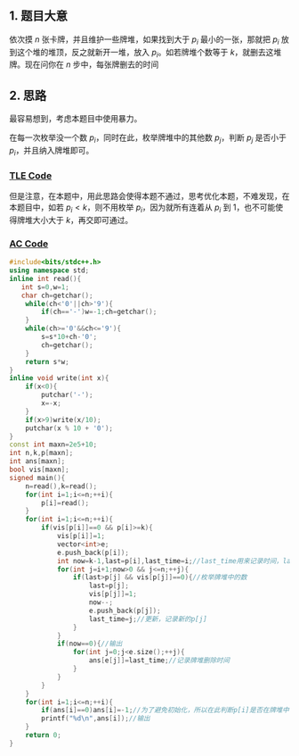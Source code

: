 ## 1. 题目大意
依次摸 $n$ 张卡牌，并且维护一些牌堆，如果找到大于 $p_i$ 最小的一张，那就把 $p_i$ 放到这个堆的堆顶，反之就新开一堆，放入 $p_i$。如若牌堆个数等于 $k$，就删去这堆牌。现在问你在 $n$ 步中，每张牌删去的时间
## 2. 思路
最容易想到，考虑本题目中使用暴力。

在每一次枚举没一个数 $p_i$，同时在此，枚举牌堆中的其他数 $p_j$，判断 $p_j$ 是否小于 $p_i$，并且纳入牌堆即可。

### [TLE Code](https://atcoder.jp/contests/abc260/submissions/41266317)

但是注意，在本题中，用此思路会使得本题不通过，思考优化本题，不难发现，在本题目中，如若 $p_i<k$，则不用枚举 $p_i$，因为就所有连着从 $p_i$ 到 $1$，也不可能使得牌堆大小大于 $k$，再交即可通过。
### [AC Code](https://atcoder.jp/contests/abc260/submissions/41266375)
```cpp
#include<bits/stdc++.h>
using namespace std;
inline int read(){
   int s=0,w=1;
   char ch=getchar();
    while(ch<'0'||ch>'9'){
        if(ch=='-')w=-1;ch=getchar();
    }
    while(ch>='0'&&ch<='9'){
        s=s*10+ch-'0';
        ch=getchar();
    }
    return s*w;
}
inline void write(int x){
    if(x<0){
        putchar('-');
        x=-x;
    }
    if(x>9)write(x/10);
    putchar(x % 10 + '0');
}
const int maxn=2e5+10;
int n,k,p[maxn];
int ans[maxn];
bool vis[maxn];
signed main(){
	n=read(),k=read();
	for(int i=1;i<=n;++i){
		p[i]=read();
	}
	for(int i=1;i<=n;++i){
		if(vis[p[i]]==0 && p[i]>=k){
			vis[p[i]]=1;
			vector<int>e;
			e.push_back(p[i]);
			int now=k-1,last=p[i],last_time=i;//last_time用来记录时间，last记录牌堆的上一个，now防止牌堆个数大于k
			for(int j=i+1;now>0 && j<=n;++j){
				if(last>p[j] && vis[p[j]]==0){//枚举牌堆中的数
					last=p[j];
					vis[p[j]]=1;
					now--;
					e.push_back(p[j]);
					last_time=j;//更新，记录新的p[j]
				}
			}
			if(now==0){//输出
				for(int j=0;j<e.size();++j){
					ans[e[j]]=last_time;//记录牌堆删除时间
				}
			}
		}
	}
	for(int i=1;i<=n;++i){
		if(ans[i]==0)ans[i]=-1;//为了避免初始化，所以在此判断p[i]是否在牌堆中被删除。
		printf("%d\n",ans[i]);//输出
	}
	return 0;
}
```
